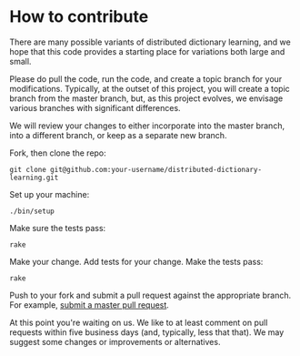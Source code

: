 # How to contribute

There are many possible variants of distributed dictionary learning, and we hope that
this code provides a starting place for variations both large and small.

Please do pull the code, run the code, and create a topic branch for your modifications.
Typically, at the outset of this project, you will create a topic branch from the master branch, but, as this
project evolves, we envisage various branches with significant differences.

We will review your changes to either incorporate into the master branch, into a different branch,
or keep as a separate new branch.

Fork, then clone the repo:

    git clone git@github.com:your-username/distributed-dictionary-learning.git

Set up your machine:

    ./bin/setup

Make sure the tests pass:

    rake

Make your change. Add tests for your change. Make the tests pass:

    rake

Push to your fork and submit a pull request against the appropriate branch.
For example, [submit a master pull request][pr].

[pr]: https://github.com/att/distributed-dictionary-learning/compare/

At this point you're waiting on us. We like to at least comment on pull requests
within five business days (and, typically, less that that). We may suggest
some changes or improvements or alternatives.
